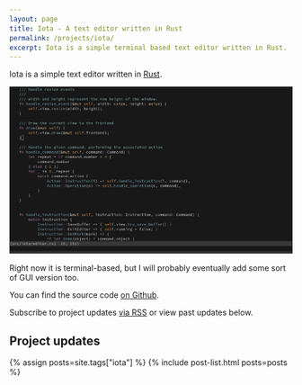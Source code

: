 ```yaml
---
layout: page
title: Iota - A text editor written in Rust
permalink: /projects/iota/
excerpt: Iota is a simple terminal based text editor written in Rust.
---
```


Iota is a simple text editor written in [Rust](https://rust-lang.org/).

![Iota screenshot](/assets/img/iota.jpg)

Right now it is terminal-based, but I will probably eventually add some sort
of GUI version too. 

You can find the source code [on Github](https://github.com/gchp/iota).

Subscribe to project updates [via RSS](/projects/iota/atom.xml) or view past
updates below.

## Project updates

{% assign posts=site.tags["iota"] %}
{% include post-list.html posts=posts %}
